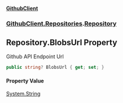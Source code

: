 #### [GithubClient](index.md 'index')
### [GithubClient.Repositories](GithubClient.Repositories.md 'GithubClient.Repositories').[Repository](GithubClient.Repositories.Repository.md 'GithubClient.Repositories.Repository')

## Repository.BlobsUrl Property

Github API Endpoint Url

```csharp
public string? BlobsUrl { get; set; }
```

#### Property Value
[System.String](https://docs.microsoft.com/en-us/dotnet/api/System.String 'System.String')
